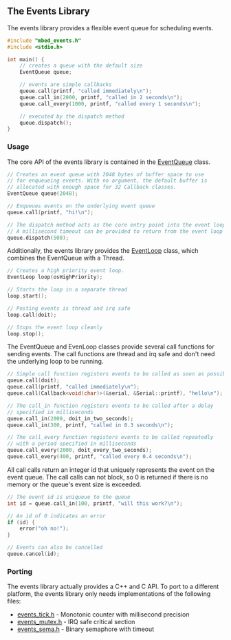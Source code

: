 ## The Events Library ##

The events library provides a flexible event queue for scheduling events.

``` cpp
#include "mbed_events.h"
#include <stdio.h>

int main() {
    // creates a queue with the default size
    EventQueue queue;

    // events are simple callbacks
    queue.call(printf, "called immediately\n");
    queue.call_in(2000, printf, "called in 2 seconds\n");
    queue.call_every(1000, printf, "called every 1 seconds\n");

    // executed by the dispatch method
    queue.dispatch();
}
```


### Usage ###

The core API of the events library is contained in the
[EventQueue](EventQueue.h) class.

``` cpp
// Creates an event queue with 2048 bytes of buffer space to use
// for enqueueing events. With no argument, the default buffer is
// allocated with enough space for 32 Callback classes.
EventQueue queue(2048);

// Enqueues events on the underlying event queue
queue.call(printf, "hi!\n");

// The dispatch method acts as the core entry point into the event loop
// A millisecond timeout can be provided to return from the event loop
queue.dispatch(500);
```

Additionally, the events library provides the [EventLoop](EventLoop.h) class,
which combines the EventQueue with a Thread.

``` cpp
// Creates a high priority event loop.
EventLoop loop(osHighPriority);

// Starts the loop in a separate thread
loop.start();

// Posting events is thread and irq safe
loop.call(doit);

// Stops the event loop cleanly
loop.stop();
```

The EventQueue and EvenLoop classes provide several call functions for
sending events. The call functions are thread and irq safe and don't need
the underlying loop to be running.

``` cpp
// Simple call function registers events to be called as soon as possible
queue.call(doit);
queue.call(printf, "called immediately\n");
queue.call(Callback<void(char)>(&serial, &Serial::printf), "hello\n");

// The call_in function registers events to be called after a delay
// specified in milliseconds
queue.call_in(2000, doit_in_two_seconds);
queue.call_in(300, printf, "called in 0.3 seconds\n");

// The call_every function registers events to be called repeatedly
// with a period specified in milliseconds
queue.call_every(2000, doit_every_two_seconds);
queue.call_every(400, printf, "called every 0.4 seconds\n");
```

All call calls return an integer id that uniquely represents the event
on the event queue. The call calls can not block, so 0 is returned if
there is no memory or the queue's event size is exceeded.

``` cpp
// The event id is uniqueue to the queue
int id = queue.call_in(100, printf, "will this work?\n");

// An id of 0 indicates an error
if (id) {
    error("oh no!");
}

// Events can also be cancelled
queue.cancel(id);
```


### Porting ###

The events library actually provides a C++ and C API. To port to a different
platform, the events library only needs implementations of the following
files:

- [events_tick.h](events-c/events_tick.h) - Monotonic counter with millisecond precision
- [events_mutex.h](events-c/events_mutex.h) - IRQ safe critical section
- [events_sema.h](events-c/events_sema.h) - Binary semaphore with timeout
